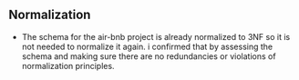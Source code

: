 ## Normalization

- The schema for the air-bnb project is already normalized to 3NF so it is not needed to normalize it again. i confirmed that by assessing the schema and making sure there are no redundancies or violations of normalization principles.
